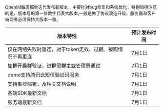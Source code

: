 OpenIM每周都会迭代发布新版本，主要针对bug修复和系统优化，特别值得注意的是，版本号的第一位数字代表大版本,一般是做了协议改造升级，服务器和客户端两者必须保持大版本一致。

| 版本特性                                                  | 预计发布时间 |
| --------------------------------------------------------- | ------------ |
| 仅在网络失败时重连，对于token无效、过期、被踢情况不再重连 | 7月1日       |
| 加群开启群验证，进群需群主或管理员通过                    | 7月1日       |
| demo支持腾讯云短信验证码服务                              | 7月1日       |
| 支持集群部署，及相关文档说明                              | 7月1日       |
| 各端SDK最新文档                                           | 7月1日       |
| 服务端最新文档                                            | 7月1日       |

